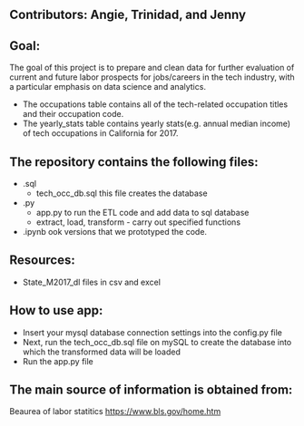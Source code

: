 ## Contributors: Angie, Trinidad, and Jenny

## Goal:
The goal of this project is to prepare and clean data for further evaluation of current and future labor prospects for jobs/careers in the tech industry, with a particular emphasis on data science and analytics.

* The occupations table contains all of the tech-related occupation titles and their occupation code.
* The yearly_stats table contains yearly stats(e.g. annual median income) of tech occupations in California for 2017.

## The repository contains the following files:
* .sql
    - tech_occ_db.sql this file creates the database
* .py
    - app.py to run the ETL code and add data to sql database
    - extract, load, transform - carry out specified functions
* .ipynb
    ook versions that we prototyped the code.

## Resources:
* State_M2017_dl files in csv and excel

## How to use app:
* Insert your mysql database connection settings into the config.py file
* Next, run the tech_occ_db.sql file on mySQL to create the database into which the transformed data will be loaded
* Run the app.py file

## The main source of information is obtained from:
Beaurea of labor statitics
https://www.bls.gov/home.htm

